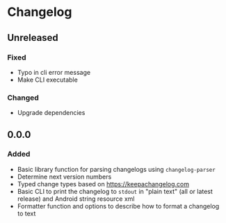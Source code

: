 # Changelog

## Unreleased

### Fixed

- Typo in cli error message
- Make CLI executable

### Changed

- Upgrade dependencies

## 0.0.0

### Added

- Basic library function for parsing changelogs using `changelog-parser`
- Determine next version numbers
- Typed change types based on https://keepachangelog.com
- Basic CLI to print the changelog to `stdout` in "plain text" (all or latest release) and Android string resource xml
- Formatter function and options to describe how to format a changelog to text

